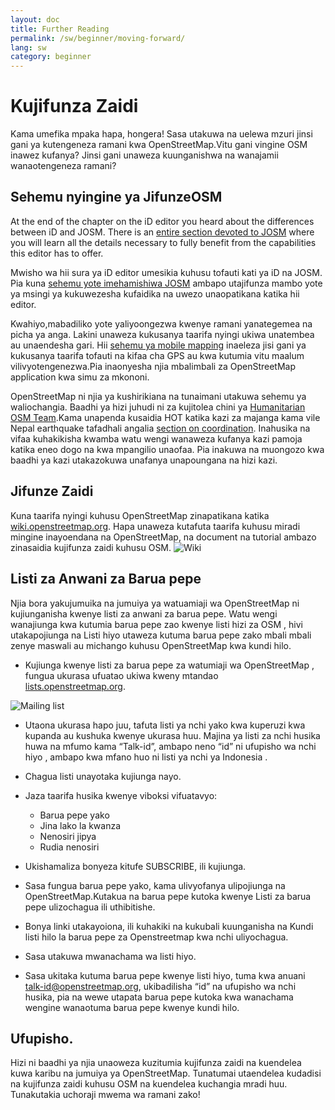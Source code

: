 ```yaml
---
layout: doc
title: Further Reading
permalink: /sw/beginner/moving-forward/
lang: sw
category: beginner
---
```


Kujifunza Zaidi
===============


Kama umefika mpaka hapa, hongera! Sasa utakuwa na uelewa mzuri jinsi gani ya kutengeneza ramani kwa OpenStreetMap.Vitu gani vingine  OSM inawez kufanya? Jinsi gani unaweza kuunganishwa na wanajamii wanaotengeneza ramani?

 Sehemu nyingine ya JifunzeOSM
---------------------------

At the end of the chapter on the iD editor you heard about the differences between iD and JOSM. 
There is an [entire section devoted to JOSM](/en/josm/) where you will learn all the details necessary 
to fully benefit from the capabilities this editor has to offer.

Mwisho wa hii sura ya iD editor umesikia kuhusu tofauti kati ya iD na JOSM. Pia kuna [sehemu yote imehamishiwa JOSM](/en/josm/) ambapo utajifunza mambo yote ya msingi ya kukuwezesha kufaidika na uwezo unaopatikana katika hii editor.

Kwahiyo,mabadiliko yote yaliyoongezwa kwenye ramani yanategemea na picha ya anga. Lakini unaweza kukusanya taarifa nyingi ukiwa unatembea  au unaendesha gari. Hii [sehemu ya  mobile mapping](/en/mobile-mapping/) inaeleza jisi gani ya kukusanya taarifa tofauti na kifaa cha GPS au kwa kutumia vitu maalum vilivyotengenezwa.Pia inaonyesha njia mbalimbali za OpenStreetMap application kwa simu za mkononi. 
 
OpenStreetMap ni njia ya kushirikiana na tunaimani utakuwa sehemu ya waliochangia. Baadhi ya hizi juhudi ni za kujitolea chini ya [Humanitarian OSM Team](http://hotosm.org).Kama unapenda kusaidia HOT katika kazi za majanga kama vile Nepal earthquake tafadhali angalia [section on coordination](/en/coordination/). Inahusika na vifaa kuhakikisha kwamba watu wengi wanaweza kufanya kazi pamoja katika eneo dogo na kwa mpangilio unaofaa. Pia inakuwa na muongozo kwa baadhi ya kazi utakazokuwa unafanya unapoungana na hizi kazi.

Jifunze Zaidi
----------

Kuna taarifa nyingi kuhusu OpenStreetMap zinapatikana katika [wiki.openstreetmap.org](http://wiki.openstreetmap.org/). Hapa unaweza kutafuta taarifa kuhusu miradi mingine inayoendana na OpenStreetMap, na document na tutorial ambazo zinasaidia kujifunza zaidi kuhusu OSM.
![Wiki][]

<!--pia taarifa zaidi itapatikana hapa ikishaandaliwa  --> 

Listi za Anwani za Barua pepe
------------

Njia bora yakujumuika na jumuiya ya watuamiaji wa OpenStreetMap ni kujiunganisha kwenye listi za anwani za barua pepe. Watu wengi wanajiunga kwa kutumia barua pepe zao kwenye listi hizi za OSM , hivi utakapojiunga na Listi hiyo utaweza kutuma barua pepe zako mbali mbali zenye maswali au michango kuhusu OpenStreetMap  kwa kundi hilo. 

- Kujiunga kwenye listi za barua pepe za watumiaji wa OpenStreetMap , fungua ukurasa ufuatao ukiwa kweny mtandao   
    [lists.openstreetmap.org](http://lists.openstreetmap.org/).

![Mailing list][]

-  Utaona ukurasa hapo juu, tafuta listi ya nchi yako kwa kuperuzi kwa kupanda au kushuka kwenye ukurasa huu. Majina ya listi    za nchi husika huwa na mfumo kama “Talk-id”, ambapo neno “id” ni ufupisho wa nchi hiyo , ambapo kwa mfano huo ni listi ya    nchi ya Indonesia .
  
-   Chagua listi unayotaka kujiunga nayo.

-   Jaza taarifa husika kwenye viboksi vifuatavyo:

    -   Barua pepe yako
    -   Jina lako la kwanza
    -   Nenosiri jipya
    -   Rudia nenosiri

-   Ukishamaliza bonyeza kitufe SUBSCRIBE, ili kujiunga.

-   Sasa fungua barua pepe yako, kama ulivyofanya ulipojiunga na OpenStreetMap.Kutakua na barua pepe kutoka kwenye Listi         za barua pepe ulizochagua ili uthibitishe.

-   Bonya linki utakayoiona, ili kuhakiki na kukubali kuunganisha na Kundi listi hilo la barua pepe za Openstreetmap kwa        nchi uliyochagua.

-   Sasa utakuwa  mwanachama  wa listi hiyo. 
-   Sasa ukitaka kutuma barua pepe kwenye listi hiyo, tuma kwa anuani          [talk-id@openstreetmap.org](mailto:talk-id@openstreetmap.org), ukibadilisha “id” na ufupisho wa nchi husika, pia na wewe utapata barua pepe kutoka kwa wanachama wengine wanaotuma barua pepe kwenye kundi hilo.


<!-- maybe expand and put this back later
MapOSMatic
----------
Moja kati ya miradi inaitwa MapOSMatic, ambapo unaweza kufuatilia kwa mtandao katika [maposmatic.org](http://www.maposmatic.org/). Hapo kuna vifaa rahisi kwa ajili ya kuprint katika ramani kwa eneo lolote utakalochagua. Hii moja kwa moja itatengeneza ramani, pamoja na grid katika ramani, na eneo la index litaonekana katika eneo. 
![MapOSMatic][]
-->

Ufupisho.
-------
Hizi ni baadhi ya njia unaoweza kuzitumia kujifunza zaidi na kuendelea kuwa karibu na jumuiya ya OpenStreetMap. Tunatumai utaendelea kudadisi na kujifunza zaidi kuhusu OSM na kuendelea kuchangia mradi huu. Tunakutakia uchoraji mwema wa ramani zako!

[MapOSMatic]: /images/beginner/maposmatic-homepage.png
[Wiki]: /images/beginner/osm-wiki.png
[Mailing list]: /images/beginner/osm-mailing-lists.png
